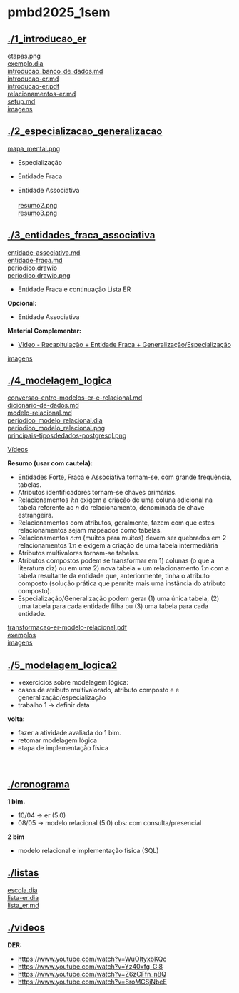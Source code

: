 # pmbd2025_1sem <br>
## [./1_introducao_er](https://github.com/IgorAvilaPereira/pmbd2025_1sem/tree/main/./1_introducao_er) <br>
[etapas.png](https://github.com/IgorAvilaPereira/pmbd2025_1sem/blob/main/./1_introducao_er/etapas.png) <br>
[exemplo.dia](https://github.com/IgorAvilaPereira/pmbd2025_1sem/blob/main/./1_introducao_er/exemplo.dia) <br>
[introducao_banco_de_dados.md](https://github.com/IgorAvilaPereira/pmbd2025_1sem/blob/main/./1_introducao_er/introducao_banco_de_dados.md) <br>
[introducao-er.md](https://github.com/IgorAvilaPereira/pmbd2025_1sem/blob/main/./1_introducao_er/introducao-er.md) <br>
[introducao-er.pdf](https://github.com/IgorAvilaPereira/pmbd2025_1sem/blob/main/./1_introducao_er/introducao-er.pdf) <br>
[relacionamentos-er.md](https://github.com/IgorAvilaPereira/pmbd2025_1sem/blob/main/./1_introducao_er/relacionamentos-er.md) <br>
[setup.md](https://github.com/IgorAvilaPereira/pmbd2025_1sem/blob/main/./1_introducao_er/setup.md) <br>
[imagens](https://github.com/IgorAvilaPereira/pmbd2025_1sem/blob/main/./1_introducao_er/imagens) <br>
## [./2_especializacao_generalizacao](https://github.com/IgorAvilaPereira/pmbd2025_1sem/tree/main/./2_especializacao_generalizacao) <br>
[mapa_mental.png](https://github.com/IgorAvilaPereira/pmbd2025_1sem/blob/main/./2_especializacao_generalizacao/mapa_mental.png) <br>

* Especialização

* Entidade Fraca

* Entidade Associativa <br><br>
[resumo2.png](https://github.com/IgorAvilaPereira/pmbd2025_1sem/blob/main/./2_especializacao_generalizacao/resumo2.png) <br>
[resumo3.png](https://github.com/IgorAvilaPereira/pmbd2025_1sem/blob/main/./2_especializacao_generalizacao/resumo3.png) <br>
## [./3_entidades_fraca_associativa](https://github.com/IgorAvilaPereira/pmbd2025_1sem/tree/main/./3_entidades_fraca_associativa) <br>
[entidade-associativa.md](https://github.com/IgorAvilaPereira/pmbd2025_1sem/blob/main/./3_entidades_fraca_associativa/entidade-associativa.md) <br>
[entidade-fraca.md](https://github.com/IgorAvilaPereira/pmbd2025_1sem/blob/main/./3_entidades_fraca_associativa/entidade-fraca.md) <br>
[periodico.drawio](https://github.com/IgorAvilaPereira/pmbd2025_1sem/blob/main/./3_entidades_fraca_associativa/periodico.drawio) <br>
[periodico.drawio.png](https://github.com/IgorAvilaPereira/pmbd2025_1sem/blob/main/./3_entidades_fraca_associativa/periodico.drawio.png) <br>
* Entidade Fraca e continuação Lista ER

**Opcional:**

* Entidade Associativa


**Material Complementar:**

* [Video - Recapitulação + Entidade Fraca + Generalização/Especialização](https://www.youtube.com/watch?v=WuOItyxbKQc)



[imagens](https://github.com/IgorAvilaPereira/pmbd2025_1sem/blob/main/./3_entidades_fraca_associativa/imagens) <br>
## [./4_modelagem_logica](https://github.com/IgorAvilaPereira/pmbd2025_1sem/tree/main/./4_modelagem_logica) <br>
[conversao-entre-modelos-er-e-relacional.md](https://github.com/IgorAvilaPereira/pmbd2025_1sem/blob/main/./4_modelagem_logica/conversao-entre-modelos-er-e-relacional.md) <br>
[dicionario-de-dados.md](https://github.com/IgorAvilaPereira/pmbd2025_1sem/blob/main/./4_modelagem_logica/dicionario-de-dados.md) <br>
[modelo-relacional.md](https://github.com/IgorAvilaPereira/pmbd2025_1sem/blob/main/./4_modelagem_logica/modelo-relacional.md) <br>
[periodico_modelo_relacional.dia](https://github.com/IgorAvilaPereira/pmbd2025_1sem/blob/main/./4_modelagem_logica/periodico_modelo_relacional.dia) <br>
[periodico_modelo_relacional.png](https://github.com/IgorAvilaPereira/pmbd2025_1sem/blob/main/./4_modelagem_logica/periodico_modelo_relacional.png) <br>
[principais-tiposdedados-postgresql.png](https://github.com/IgorAvilaPereira/pmbd2025_1sem/blob/main/./4_modelagem_logica/principais-tiposdedados-postgresql.png) <br>
<!--
Modelagem Lógica (Modelo Relacional)

[Modelagem Conceitual (ER) + Modelagem Lógica (Modelo Relacional Incompleto) da Universidade](https://github.com/IgorAvilaPereira/pmbd2024_2sem/blob/main/universidade.dia)

[Implementação Física Incompleta - Universidade (script.sql)](https://github.com/IgorAvilaPereira/pmbd2024_2sem/blob/main/sql.sql)

[Lista 1](https://github.com/IgorAvilaPereira/pmbd2024_2sem/wiki/Listas#lista-er)

**Conversão - ER para Modelo Relacional**

* [Slides](https://github.com/IgorAvilaPereira/pmbd2024_2sem/raw/main/transformacao-er-modelo-relacional.pdf)

* [Principais Tipos de Dados - PostgreSQL](https://github.com/IgorAvilaPereira/pmbd2024_2sem/blob/main/principais-tiposdedados-postgresql.png)

-->
[Vídeos](https://youtube.com/playlist?list=PLvT8P1q6jMWdCXVwsdO3UAPAn743vHccK)

<!--[Dicionário de Dados](https://github.com/IgorAvilaPereira/pmbd2023_1sem/blob/main/10dicionario-de-dados.md)-->

<!--
**Leitura Complementar:**

* [Introdução a Modelagem Lógica - Modelo Relacional](modelo-relacional.md)

* [Conversão - DER para Modelo Relacional (_em texto_)](https://github.com/IgorAvilaPereira/pmbd2024_2sem/blob/main/8conversao-entre-modelos-er-e-relacional.md)

-->

<!--
[Conversão - DER para Modelo Relacional (Herança)](https://github.com/IgorAvilaPereira/pmbd2023_1sem/blob/main/9conversao-entre-modelos-er-e-relacional-heranca.md)
-->

**Resumo (usar com cautela):**

* Entidades Forte, Fraca e Associativa tornam-se, com grande frequência, tabelas.
* Atributos identificadores tornam-se chaves primárias.
* Relacionamentos _1:n_ exigem a criação de uma coluna adicional na tabela referente ao _n_ do relacionamento, denominada de chave estrangeira.
* Relacionamentos com atributos, geralmente, fazem com que estes relacionamentos sejam mapeados como tabelas.
* Relacionamentos _n:m_ (muitos para muitos) devem ser quebrados em 2 relacionamentos _1:n_ e exigem a criação de uma tabela intermediária 
* Atributos multivalores tornam-se tabelas.
* Atributos compostos podem se transformar em 1) colunas (o que a literatura diz) ou em uma 2) nova tabela + um relacionamento _1:n_ com a tabela resultante da entidade que, anteriormente, tinha o atributo composto (solução prática que permite mais uma instância do atributo composto).
* Especialização/Generalização podem gerar (1) uma única tabela, (2) uma tabela para cada entidade filha ou (3) uma tabela para cada entidade.



[transformacao-er-modelo-relacional.pdf](https://github.com/IgorAvilaPereira/pmbd2025_1sem/blob/main/./4_modelagem_logica/transformacao-er-modelo-relacional.pdf) <br>
[exemplos](https://github.com/IgorAvilaPereira/pmbd2025_1sem/blob/main/./4_modelagem_logica/exemplos) <br>
[imagens](https://github.com/IgorAvilaPereira/pmbd2025_1sem/blob/main/./4_modelagem_logica/imagens) <br>
## [./5_modelagem_logica2](https://github.com/IgorAvilaPereira/pmbd2025_1sem/tree/main/./5_modelagem_logica2) <br>

* +exercícios sobre modelagem lógica: 
* casos de atributo multivalorado, atributo composto e e generalização/especialização
* trabalho 1 -> definir data 

**volta:**

* fazer a atividade avaliada do 1 bim.
* retomar modelagem lógica 
* etapa de implementação física 

&nbsp;
## [./cronograma](https://github.com/IgorAvilaPereira/pmbd2025_1sem/tree/main/./cronograma) <br>

**1 bim.**
* 10/04 -> er (5.0)
* 08/05 -> modelo relacional (5.0)
 obs: com consulta/presencial

**2 bim**
* modelo relacional e implementação física (SQL)


## [./listas](https://github.com/IgorAvilaPereira/pmbd2025_1sem/tree/main/./listas) <br>
[escola.dia](https://github.com/IgorAvilaPereira/pmbd2025_1sem/blob/main/./listas/escola.dia) <br>
[lista-er.dia](https://github.com/IgorAvilaPereira/pmbd2025_1sem/blob/main/./listas/lista-er.dia) <br>
[lista_er.md](https://github.com/IgorAvilaPereira/pmbd2025_1sem/blob/main/./listas/lista_er.md) <br>
## [./videos](https://github.com/IgorAvilaPereira/pmbd2025_1sem/tree/main/./videos) <br>
**DER:**

* https://www.youtube.com/watch?v=WuOItyxbKQc
* https://www.youtube.com/watch?v=Yz40xfg-Gi8
* https://www.youtube.com/watch?v=Z6zCFfn_n8Q
* https://www.youtube.com/watch?v=8roMCSjNbeE

